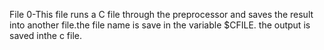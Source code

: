 File 0-This file runs a C file through the preprocessor and saves the result into another file.the file name is save in the variable $CFILE. the output is saved inthe c file.



